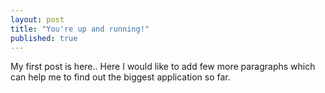 ```yaml
---
layout: post
title: "You're up and running!"
published: true
---
```



My first post is here.. Here I would like to add few more paragraphs which can help me to find out the biggest application so far.